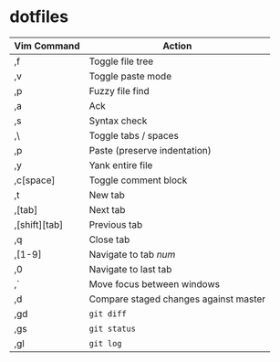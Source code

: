 dotfiles
========
| Vim Command | Action |
| --- | --- |
| ,f | Toggle file tree |
| ,v | Toggle paste mode |
| ,p | Fuzzy file find |
| ,a | Ack |
| ,s | Syntax check |
| ,\ | Toggle tabs / spaces |
| ,p | Paste (preserve indentation) |
| ,y | Yank entire file |
| ,c[space] | Toggle comment block |
| ,t | New tab |
| ,[tab] | Next tab |
| ,[shift][tab] | Previous tab |
| ,q | Close tab |
| ,[1-9] | Navigate to tab _num_ |
| ,0 | Navigate to last tab |
| ,` | Move focus between windows |
| ,d | Compare staged changes against master |
| ,gd | `git diff` |
| ,gs | `git status` |
| ,gl | `git log` |
